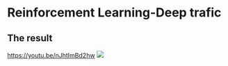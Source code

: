 # Reinforcement Learning-Deep trafic
## The result
https://youtu.be/nJhtImBd2hw
![](https://i.imgur.com/QFmKRn1.gif)
